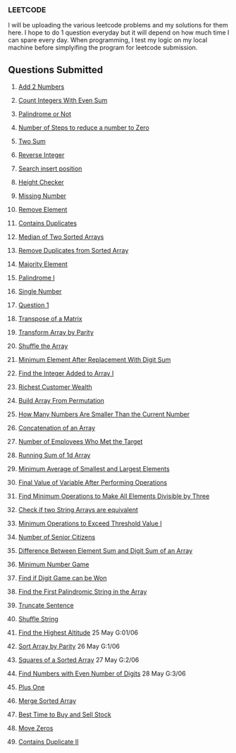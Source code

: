 ### LEETCODE
I will be uploading the various leetcode problems and my solutions for them here. I hope to do 1 question everyday but it will depend on how much time I can spare every day. When programming, I test my logic on my local machine before simplyifing the program for leetcode submission.

## Questions Submitted
1) [Add 2 Numbers](add2integers.java)
2) [Count Integers With Even Sum](countintegerswithevensum.java)
3) [Palindrome or Not](palindrome.java)
4) [Number of Steps to reduce a number to Zero](Noofsteps.java)
5) [Two Sum](twosum.java)
6) [Reverse Integer](ReverseInteger.java)
7) [Search insert position](searchinsertposition.java)
8) [Height Checker](HeightChecker.java)
9) [Missing Number](MissingNumber.java)
10) [Remove Element](removeElement.java)
11) [Contains Duplicates](ContainsDuplicates.java)
12) [Median of Two Sorted Arrays](MedianofTwoSortedArrays.java)
13) [Remove Duplicates from Sorted Array](RemoveDuplicatesFromSortedArrays.java)
14) [Majority Element](majority.java)
15) [Palindrome I](palindromeI.java)
16) [Single Number](SingleNumber.java)
17) [Question 1]( Question1.c)
18) [Transpose of a Matrix](transposematrix.java)
19) [Transform Array by Parity](Transformarraybyparity.java)
20) [Shuffle the Array](Shufflethearray.java)
21) [Minimum Element After Replacement With Digit Sum](Minimumelementafterreplacementwithdigitsum.java)
22) [Find the Integer Added to Array I](FindtheIntegerAddedtoArrayI.java)
23) [Richest Customer Wealth](RichestCustomerWealth.java)
24) [Build Array From Permutation](BuildArrayFromPermutation.java)
25) [How Many Numbers Are Smaller Than the Current Number](HowManyNumbersAreSmallerThantheCurrentNumber.java)
26) [Concatenation of an Array](ConcatenationofanArray.java)
27) [Number of Employees Who Met the Target](NumberofEmployeesWhoMetthetarget.java)
28) [Running Sum of 1d Array](RunningSumof1dArray.java)  
29) [Minimum Average of Smallest and Largest Elements](MinimumAverageofSmallestandLargestElements.java) 
30) [Final Value of Variable After Performing Operations](FinalValueofVariableAfterPerformingOperations.java)
31) [Find Minimum Operations to Make All Elements Divisible by Three](FindMinimumOperationstoMakeAllElementsDivisiblebyThree.java)
32) [Check if two String Arrays are equivalent](CheckiftwoStringArraysareequivalent.java)
33) [Minimum Operations to Exceed Threshold Value I](MinimumOperationstoExceedThresholdValueI.java)
34) [Number of Senior Citizens](NumberofSeniorCitizens.java)
35) [Difference Between Element Sum and Digit Sum of an Array](DifferenceBetweenElementSumandDigitSumofanArray.java)
36) [Minimum Number Game](MinimumNumberGame.java)
37) [Find if Digit Game can be Won](FindifDigitGamecanbeWon.java)
38) [Find the First Palindromic String in the Array](FindtheFirstPalindromicStringintheArray.java)
39) [Truncate Sentence](TruncateSentence.java)
40) [Shuffle String](ShuffleString.java)

41) [Find the Highest Altitude](FindtheHighestAltitude.java) 25 May G:01/06
42) [Sort Array by Parity](SortArrayByParity.java) 26 May G:1/06
43) [Squares of a Sorted Array](SquaresofaSortedArray.java) 27 May G:2/06
44) [Find Numbers with Even Number of Digits](FindNumberswithEvenNumberofDigits.java) 28 May G:3/06
45) [Plus One](PlusOne.java)
46) [Merge Sorted Array](MergeSortedArray.java)
47) [Best Time to Buy and Sell Stock](BestTimetoBuyandSellStock.java)
48) [Move Zeros](MoveZeros.java)
49) [Contains Duplicate II](ContainsDuplicateII.java)